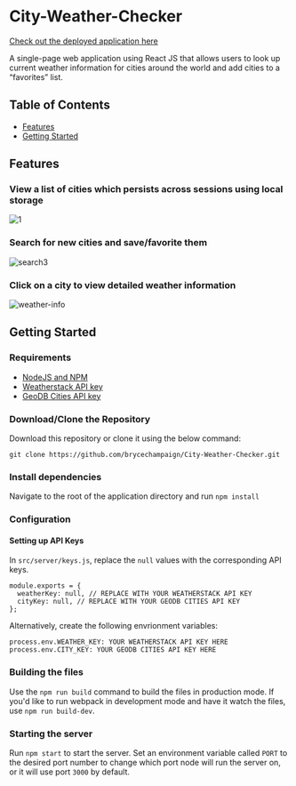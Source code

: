 # City-Weather-Checker
[Check out the deployed application here](https://city-weather-tracker.herokuapp.com)

A single-page web application using React JS that allows users to look up current weather information for cities around the world and add cities to a “favorites” list.

## Table of Contents

- [Features](#features)
- [Getting Started](#getting-started)

## Features
### View a list of cities which persists across sessions using local storage
![1](https://user-images.githubusercontent.com/24477732/94631823-e5484200-0296-11eb-99d9-25a51a09104b.png)

### Search for new cities and save/favorite them
![search3](https://user-images.githubusercontent.com/24477732/94632152-e168ef80-0297-11eb-8494-e8d6a101e87d.png)

### Click on a city to view detailed weather information
![weather-info](https://user-images.githubusercontent.com/24477732/94632276-212fd700-0298-11eb-8a86-347308f6ae3d.png)

## Getting Started

### Requirements

- [NodeJS and NPM](https://nodejs.org/en/)
- [Weatherstack API key](https://weatherstack.com/)
- [GeoDB Cities API key](https://rapidapi.com/wirefreethought/api/geodb-cities)

### Download/Clone the Repository

Download this repository or clone it using the below command:

```
git clone https://github.com/brycechampaign/City-Weather-Checker.git
```

### Install dependencies

Navigate to the root of the application directory and run `npm install`

### Configuration

#### Setting up API Keys

In `src/server/keys.js`, replace the `null` values with the corresponding API keys.

```
module.exports = {
  weatherKey: null, // REPLACE WITH YOUR WEATHERSTACK API KEY
  cityKey: null, // REPLACE WITH YOUR GEODB CITIES API KEY
};

```

Alternatively, create the following envrionment variables:

```
process.env.WEATHER_KEY: YOUR WEATHERSTACK API KEY HERE
process.env.CITY_KEY: YOUR GEODB CITIES API KEY HERE
```

### Building the files

Use the `npm run build` command to build the files in production mode. If you'd like to run webpack in development mode and have it watch the files, use `npm run build-dev`.

### Starting the server

Run `npm start` to start the server. Set an environment variable called `PORT` to the desired port number to change which port node will run the server on, or it will use port `3000` by default.
